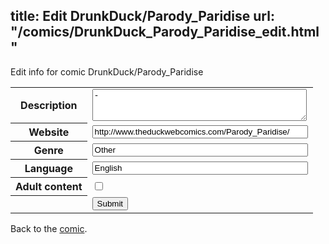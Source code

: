 title: Edit DrunkDuck/Parody_Paridise
url: "/comics/DrunkDuck_Parody_Paridise_edit.html"
---
Edit info for comic DrunkDuck/Parody_Paridise

<form name="comic" action="http://gaepostmail.appspot.com/comic/" method="post">
<table class="comicinfo">
<tr>
<th>Description</th><td><textarea name="description" cols="40" rows="3">-</textarea></td>
</tr>
<tr>
<th>Website</th><td><input type="text" name="url" value="http://www.theduckwebcomics.com/Parody_Paridise/" size="40"/></td>
</tr>
<tr>
<th>Genre</th><td><input type="text" name="genre" value="Other" size="40"/></td>
</tr>
<tr>
<th>Language</th><td><input type="text" name="language" value="English" size="40"/></td>
</tr>
<tr>
<th>Adult content</th><td><input type="checkbox" name="adult" value="adult" /></td>
</tr>
<tr>
<th></th><td>
<input type="hidden" name="comic" value="DrunkDuck_Parody_Paridise" />
<input type="submit" name="submit" value="Submit" />
</td>
</tr>
</table>
</form>

Back to the [comic](DrunkDuck_Parody_Paridise.html).
